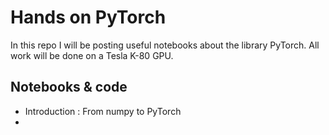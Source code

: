 # Hands on PyTorch

In this repo I will be posting useful notebooks about the library PyTorch. All work will be done on a Tesla K-80 GPU.


## Notebooks & code

- Introduction : From numpy to PyTorch
- 

